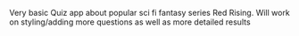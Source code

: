 Very basic Quiz app about popular sci fi fantasy series Red Rising.
Will work on styling/adding more questions as well as more detailed results
